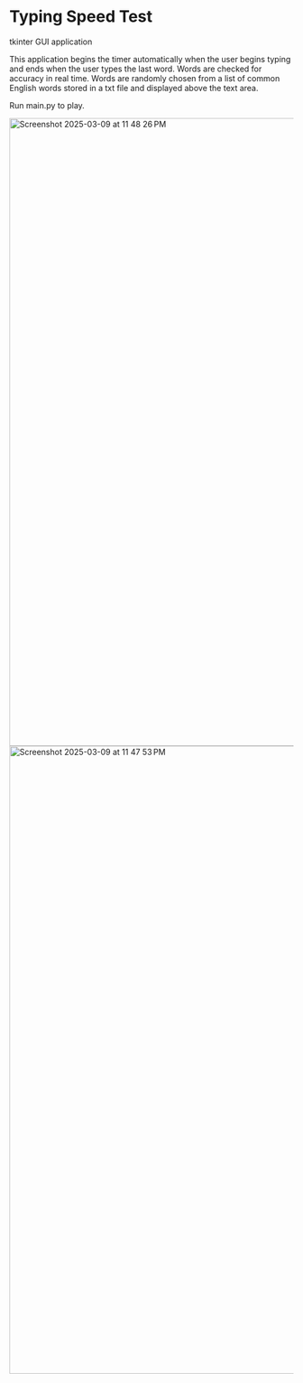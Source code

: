 # Typing Speed Test
tkinter GUI application

This application begins the timer automatically when the user begins typing and ends when the user types the last word.
Words are checked for accuracy in real time.
Words are randomly chosen from a list of common English words stored in a txt file and displayed above the text area.

Run main.py to play.

<img width="1112" alt="Screenshot 2025-03-09 at 11 48 26 PM" src="https://github.com/user-attachments/assets/42c4232d-e76f-4a0b-a6f4-4629e6d6ea57" />
<img width="1112" alt="Screenshot 2025-03-09 at 11 47 53 PM" src="https://github.com/user-attachments/assets/0b503b06-875f-4353-880f-1647ffb82b99" />
